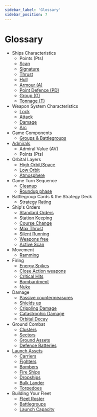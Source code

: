 ```yaml
---
sidebar_label: 'Glossary'
sidebar_position: 7
---
```


# Glossary

 * Ships Characteristics
	* Points (Pts)
	* [Scan](/docs/dfc/the-basics/ships-characteristics#scan)
	* [Signature](/docs/dfc/the-basics/ships-characteristics#signature)
	* [Thrust](/docs/dfc/the-basics/ships-characteristics#thrust)
	* [Hull](/docs/dfc/the-basics/ships-characteristics#hull)
	* [Armour (A)](/docs/dfc/the-basics/ships-characteristics#armour-a)
	* [Point Defence (PD)](/docs/dfc/the-basics/ships-characteristics#point-defence-pd)
	* [Group (G)](/docs/dfc/the-basics/ships-characteristics#group-g)
	* [Tonnage (T)](/docs/dfc/the-basics/ships-characteristics#tonnage-t)
 * Weapon System Characteristics
	* [Lock](/docs/dfc/the-basics/ships-characteristics#lock)
	* [Attack](/docs/dfc/the-basics/ships-characteristics#attack)
	* [Damage](/docs/dfc/the-basics/ships-characteristics#damage)
	* [Arc](/docs/dfc/the-basics/ships-characteristics#arc)
 * Game Components
	* [Groups & Battlegroups](/docs/dfc/the-basics/game-components#groups--battlegroups)
 * [Admirals](/docs/dfc/the-basics/admirals)
	* Admiral Value (AV)
	* Points (Pts)
 * Orbital Layers
	* [High Orbit/Space](/docs/dfc/the-basics/orbital-layers#high-orbitspace)
	* [Low Orbit](/docs/dfc/the-basics/orbital-layers#low-orbit)
	* [Atmosphere](/docs/dfc/the-basics/orbital-layers#atmosphere)
 * Game Turn Sequence
	* [Cleanup](/docs/dfc/core-rules/game-turn-sequence#planning-phase)
	* [Roundup phase](/docs/dfc/core-rules/game-turn-sequence#roundup-phase)
 * Battlegroup Cards & the Strategy Deck
	* [Strategy Rating](/docs/dfc/core-rules/battlegroup-cards-the-strategy-deck#strategy-rating)
 * Ship's Orders
	* [Standard Orders](/docs/dfc/core-rules/ships-orders#standard-orders)
	* [Station Keeping](/docs/dfc/core-rules/ships-orders#station-keeping)
	* [Course Change](/docs/dfc/core-rules/ships-orders#course-change)
	* [Max Thrust](/docs/dfc/core-rules/ships-orders#max-thrust)
	* [Silent Running](/docs/dfc/core-rules/ships-orders#silent-running)
	* [Weapons free](/docs/dfc/core-rules/ships-orders#weapons-free)
	* [Active Scan](/docs/dfc/core-rules/ships-orders#active-scan)
 * Movement
	* [Ramming](/docs/dfc/core-rules/movement#ramming)
 * Firing
	* [Energy Spikes](/docs/dfc/core-rules/firing#energy-spikes)
	* [Close Action weapons](/docs/dfc/core-rules/firing#close-action-weapons)
	* [Critical Hits](/docs/dfc/core-rules/firing#critical-hits)
	* [Bombardment](/docs/dfc/core-rules/firing#Bombardment)
	* [Nuke](/docs/dfc/core-rules/firing#nuke-the-site-from-orbit)
 * Damage
	* [Passive countermeasures](/docs/dfc/core-rules/damage#passive-countermeasures)
	* [Shields up](/docs/dfc/core-rules/damage#shields-up)
	* [Crippling Damage](/docs/dfc/core-rules/damage#6-roll-for-crippling-damage)
	* [Catastrophic Damage](/docs/dfc/core-rules/damage#7-roll-for-catastrophic-damage)
	* [Orbital Decay](/docs/dfc/core-rules/damage#orbital-decay)
 * Ground Combat
	* [Clusters](/docs/dfc/core-rules/ground-combat#clusters)
	* [Sectors](/docs/dfc/core-rules/ground-combat#sectors)
	* [Ground Assets](/docs/dfc/core-rules/ground-combat#ground-assets)
	* [Defence Batteries](/docs/dfc/core-rules/ground-combat#defence-batteries)
 * [Launch Assets](/docs/dfc/core-rules/launch-assets)
	* [Carriers](/docs/dfc/core-rules/launch-assets#carrier-characteristics)
	* [Fighters](/docs/dfc/core-rules/launch-assets#fighters)
	* [Bombers](/docs/dfc/core-rules/launch-assets#bombers)
	* [Fire Ships](/docs/dfc/core-rules/launch-assets#fire-ships)
	* [Dropships](/docs/dfc/core-rules/launch-assets#dropships)
	* [Bulk Lander](/docs/dfc/core-rules/launch-assets#bulk-lander)
	* [Torpedoes](/docs/dfc/core-rules/launch-assets#torpedoes)
 * Building Your Fleet
	* [Fleet Roster](/docs/dfc/core-rules/building-your-fleet#the-fleet-roster)
	* [Battlegroups](/docs/dfc/core-rules/building-your-fleet#battlegroup-type)
	* [Launch Capacity](/docs/dfc/core-rules/building-your-fleet#launch-capacity)
